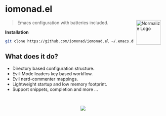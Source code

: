 # iomonad.el

<a href="https://github.com/iomonad/iomonad.el"><img
  src="https://www.gnu.org/software/emacs/images/emacs.png" alt="Normalize Logo"
  width="80" height="80" align="right"></a>
  
  > Emacs configuration with batteries included.
 
**Installation**
```bash
git clone https://github.com/iomonad/iomonad.el ~/.emacs.d
```
## What does it do?

* Directory based configuration structure.
* Evil-Mode leaders key based workflow.
* Evil nerd-commenter mappings.
* Lightweight startup and low memory footprint.
* Support snippets, completion and more ...
<br>
<p align="center">
  <img src="https://u.teknik.io/yXjrP.png"/>
</p> 
